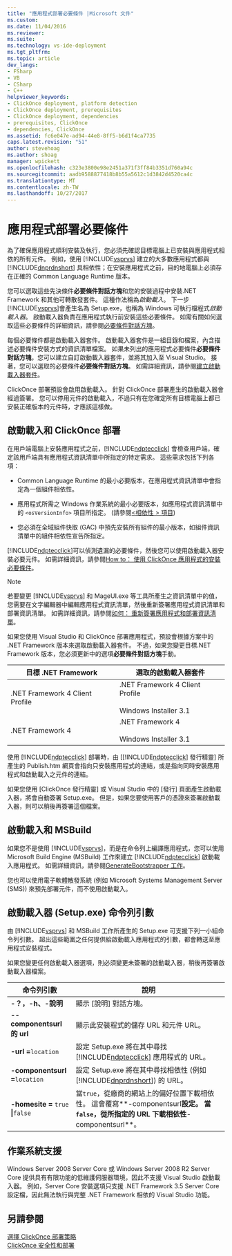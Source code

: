 ```yaml
---
title: "應用程式部署必要條件 |Microsoft 文件"
ms.custom: 
ms.date: 11/04/2016
ms.reviewer: 
ms.suite: 
ms.technology: vs-ide-deployment
ms.tgt_pltfrm: 
ms.topic: article
dev_langs:
- FSharp
- VB
- CSharp
- C++
helpviewer_keywords:
- ClickOnce deployment, platform detection
- ClickOnce deployment, prerequisites
- ClickOnce deployment, dependencies
- prerequisites, ClickOnce
- dependencies, ClickOnce
ms.assetid: fc6e047e-ad94-44e8-8ff5-b6d1f4ca7735
caps.latest.revision: "51"
author: stevehoag
ms.author: shoag
manager: wpickett
ms.openlocfilehash: c323e3800e98e2451a371f3ff84b3351d760a94c
ms.sourcegitcommit: aadb9588877418b8b55a5612c1d3842d4520ca4c
ms.translationtype: MT
ms.contentlocale: zh-TW
ms.lasthandoff: 10/27/2017
---
```

# <a name="application-deployment-prerequisites"></a>應用程式部署必要條件
為了確保應用程式順利安裝及執行，您必須先確認目標電腦上已安裝與應用程式相依的所有元件。 例如，使用 [!INCLUDE[vsprvs](../code-quality/includes/vsprvs_md.md)] 建立的大多數應用程式都與 [!INCLUDE[dnprdnshort](../code-quality/includes/dnprdnshort_md.md)] 具相依性；在安裝應用程式之前，目的地電腦上必須存在正確的 Common Language Runtime 版本。  
  
 您可以選取這些先決條件**必要條件對話方塊**和您的安裝過程中安裝.NET Framework 和其他可轉散發套件。 這種作法稱為*啟動載入*。 下一步[!INCLUDE[vsprvs](../code-quality/includes/vsprvs_md.md)]會產生名為 Setup.exe，也稱為 Windows 可執行檔程式*啟動載入器*。 啟動載入器負責在應用程式執行前安裝這些必要條件。 如需有關如何選取這些必要條件的詳細資訊，請參閱[必要條件對話方塊](../ide/reference/prerequisites-dialog-box.md)。  
  
 每個必要條件都是啟動載入器套件。 啟動載入器套件是一組目錄和檔案，內含描述必要條件安裝方式的資訊清單檔案。 如果未列出的應用程式必要條件**必要條件對話方塊**，您可以建立自訂啟動載入器套件，並將其加入至 Visual Studio。 接著，您可以選取的必要條件**必要條件對話方塊**。 如需詳細資訊，請參閱[建立啟動載入器套件](../deployment/creating-bootstrapper-packages.md)。  
  
 ClickOnce 部署預設會啟用啟動載入。 針對 ClickOnce 部署產生的啟動載入器會經過簽署。 您可以停用元件的啟動載入，不過只有在您確定所有目標電腦上都已安裝正確版本的元件時，才應該這樣做。  
  
## <a name="bootstrapping-and-clickonce-deployment"></a>啟動載入和 ClickOnce 部署  
 在用戶端電腦上安裝應用程式之前，[!INCLUDE[ndptecclick](../deployment/includes/ndptecclick_md.md)] 會檢查用戶端，確定該用戶端具有應用程式資訊清單中所指定的特定需求。 這些需求包括下列各項：  
  
-   Common Language Runtime 的最小必要版本，在應用程式資訊清單中會指定為一個組件相依性。  
  
-   應用程式所需之 Windows 作業系統的最小必要版本，如應用程式資訊清單中的 `<osVersionInfo>` 項目所指定。 (請參閱[\<相依性 > 項目](../deployment/dependency-element-clickonce-application.md))  
  
-   您必須在全域組件快取 (GAC) 中預先安裝所有組件的最小版本，如組件資訊清單中的組件相依性宣告所指定。  
  
 [!INCLUDE[ndptecclick](../deployment/includes/ndptecclick_md.md)]可以偵測遺漏的必要條件，然後您可以使用啟動載入器安裝必要元件。 如需詳細資訊，請參閱[How to： 使用 ClickOnce 應用程式的安裝必要條件](../deployment/how-to-install-prerequisites-with-a-clickonce-application.md)。  
  
> [!NOTE]
>  若要變更 [!INCLUDE[vsprvs](../code-quality/includes/vsprvs_md.md)] 和 MageUI.exe 等工具所產生之資訊清單中的值，您需要在文字編輯器中編輯應用程式資訊清單，然後重新簽署應用程式資訊清單和部署資訊清單。 如需詳細資訊，請參閱[如何： 重新簽署應用程式和部署資訊清單](../deployment/how-to-re-sign-application-and-deployment-manifests.md)。  
  
 如果您使用 Visual Studio 和 ClickOnce 部署應用程式，預設會根據方案中的 .NET Framework 版本來選取啟動載入器套件。 不過，如果您變更目標.NET Framework 版本，您必須更新中的選項**必要條件對話方塊**手動。  
  
|目標 .NET Framework|選取的啟動載入器套件|  
|---------------------------|------------------------------------|  
|.NET Framework 4 Client Profile|.NET Framework 4 Client Profile<br /><br /> Windows Installer 3.1|  
|.NET Framework 4|.NET Framework 4<br /><br /> Windows Installer 3.1|  
  
 使用 [!INCLUDE[ndptecclick](../deployment/includes/ndptecclick_md.md)] 部署時，由 [[!INCLUDE[ndptecclick](../deployment/includes/ndptecclick_md.md)] 發行精靈] 所產生的 Publish.htm 網頁會指向只安裝應用程式的連結，或是指向同時安裝應用程式和啟動載入之元件的連結。  
  
 如果您使用 [ClickOnce 發行精靈] 或 Visual Studio 中的 [發行] 頁面產生啟動載入器，將會自動簽署 Setup.exe。 但是，如果您要使用客戶的憑證來簽署啟動載入器，則可以稍後再簽署這個檔案。  
  
## <a name="bootstrapping-and-msbuild"></a>啟動載入和 MSBuild  
 如果您不是使用 [!INCLUDE[vsprvs](../code-quality/includes/vsprvs_md.md)]，而是在命令列上編譯應用程式，您可以使用 Microsoft Build Engine (MSBuild) 工作來建立 [!INCLUDE[ndptecclick](../deployment/includes/ndptecclick_md.md)] 啟動載入應用程式。 如需詳細資訊，請參閱[GenerateBootstrapper 工作](../msbuild/generatebootstrapper-task.md)。  
  
 您也可以使用電子軟體散發系統 (例如 Microsoft Systems Management Server (SMS)) 來預先部署元件，而不使用啟動載入。  
  
## <a name="bootstrapper-setupexe-command-line-arguments"></a>啟動載入器 (Setup.exe) 命令列引數  
 由 [!INCLUDE[vsprvs](../code-quality/includes/vsprvs_md.md)] 和 MSBuild 工作所產生的 Setup.exe 可支援下列一小組命令列引數。 超出這些範圍之任何提供給啟動載入應用程式的引數，都會轉送至應用程式安裝程式。  
  
 如果您變更任何啟動載入器選項，則必須變更未簽署的啟動載入器，稍後再簽署啟動載入器檔案。  
  
|命令列引數|說明|  
|---------------------------|-----------------|  
|**-？，-h、-說明**|顯示 [說明] 對話方塊。|  
|**--componentsurl 的 url**|顯示此安裝程式的儲存 URL 和元件 URL。|  
|**-url =**`location`|設定 Setup.exe 將在其中尋找 [!INCLUDE[ndptecclick](../deployment/includes/ndptecclick_md.md)] 應用程式的 URL。|  
|**-componentsurl =**`location`|設定 Setup.exe 將在其中尋找相依性 (例如 [!INCLUDE[dnprdnshort](../code-quality/includes/dnprdnshort_md.md)]) 的 URL。|  
|**-homesite =** `true` **&#124;**`false`|當`true`，從廠商的網站上的偏好位置下載相依性。 這會覆寫**-componentsurl**設定。 當`false`，從所指定的 URL 下載相依性**-componentsurl**。|  
  
## <a name="operating-system-support"></a>作業系統支援  
 Windows Server 2008 Server Core 或 Windows Server 2008 R2 Server Core 提供具有有限功能的低維護伺服器環境，因此不支援 Visual Studio 啟動載入器。 例如，Server Core 安裝選項只支援 .NET Framework 3.5 Server Core 設定檔，因此無法執行與完整 .NET Framework 相依的 Visual Studio 功能。  
  
## <a name="see-also"></a>另請參閱  
 [選擇 ClickOnce 部署策略](../deployment/choosing-a-clickonce-deployment-strategy.md)   
 [ClickOnce 安全性和部署](../deployment/clickonce-security-and-deployment.md)
